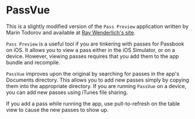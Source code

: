 PassVue
=======

This is a slightly modified version of the `Pass Preview` application written by
Marin Todorov and available at [Ray Wenderlich's site].

`Pass Preview` is a useful tool if you are tinkering with passes for Passbook
on iOS.  It allows you to view a pass either in the iOS Simulator, or on a device.
However, viewing passes requires that you add them to the app bundle and recompile.

`PassVue` improves upon the original by searching for passes in the app's Documents directory. This allows you to add new passes simply by copying them into the appropriate directory.  If you are running `PassVue` on a device, you can add new passes using iTunes file sharing.

If you add a pass while running the app, use pull-to-refresh on the table view to cause the new passes to show up.

[Ray Wenderlich's site]: http://www.raywenderlich.com/20785/beginning-passbook-in-ios-6-part-22

